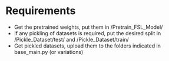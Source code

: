 # Requirements

- Get the pretrained weights, put them in /Pretrain_FSL_Model/
- If any pickling of datasets is required, put the desired split in /Pickle_Dataset/test/ and /Pickle_Dataset/train/
- Get pickled datasets, upload them to the folders indicated in base_main.py (or variations)
